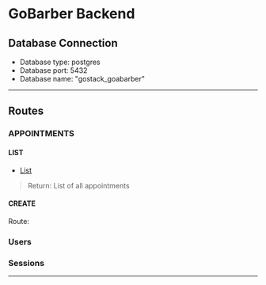 # GoBarber Backend

## Database Connection
- Database type: postgres
- Database port: 5432
- Database name: "gostack_goabarber"
----
## Routes

### APPOINTMENTS
  #### LIST
  - [List]


  >Return: List of all appointments



#### CREATE
Route:

### Users

### Sessions
----

[List]: '../blob/master/docs/AppointmentsList.md'
